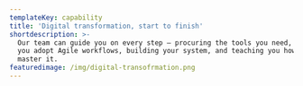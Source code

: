 ```yaml
---
templateKey: capability
title: 'Digital transformation, start to finish'
shortdescription: >-
  Our team can guide you on every step — procuring the tools you need, helping
  you adopt Agile workflows, building your system, and teaching you how to
  master it. 
featuredimage: /img/digital-transofrmation.png
---
```


